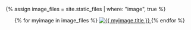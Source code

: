 {% assign image_files = site.static_files | where: "image", true %}
<ul class="flexbin flexbin-margin">
{% for myimage in image_files %}
      <a href="{{ site.baseurl }}{{ myimage.path }}">
        <img src="{{ site.baseurl }}{{ myimage.path }}" alt="{{ myimage.title }}">
      </a>
{% endfor %}
<ul>